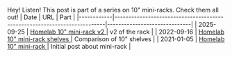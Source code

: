 Hey! Listen! This post is part of a series on 10" mini-racks. Check them all out!
| Date       | URL                                                                      | Part                         |
|------------|--------------------------------------------------------------------------|------------------------------|
| 2025-09-25 | [Homelab 10" mini-rack v2 ](/2025/09/homelab-10-mini-rack-v2/)           | v2 of the rack               |
| 2022-09-16 | [Homelab 10" mini-rack shelves ](/2022/09/homelab-10-mini-rack-shelves/) | Comparison of 10" shelves    |
| 2021-01-05 | [Homelab 10" mini-rack ](/2021/01/homelab-10-mini-rack/)                 | Initial post about mini-rack |